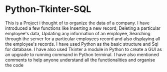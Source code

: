 # Python-Tkinter-SQL
This is a Project i thought of to organize the data of a company. I have introduced a few functions like Inserting a new record, Deleting a particular employee's data, Updating any information of an employee, Searching through the server for a particular employees record and also displaying all the employee's records.
I have used Python as the basic structure and Sql for database. I have also used Tkinter a module in Python to create a GUI as an upgrade to running command in Python terminal.
I have also mentioned comments to help anyone understand all the functionalities and organise the code
